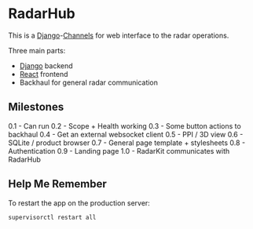 # RadarHub

This is a [Django]-[Channels] for web interface to the radar operations.

Three main parts:

- [Django] backend
- [React] frontend
- Backhaul for general radar communication

## Milestones

0.1 - Can run
0.2 - Scope + Health working
0.3 - Some button actions to backhaul
0.4 - Get an external websocket client
0.5 - PPI / 3D view
0.6 - SQLite / product browser
0.7 - General page template + stylesheets
0.8 - Authentication
0.9 - Landing page
1.0 - RadarKit communicates with RadarHub

[django]: https://www.djangoproject.com
[channels]: https://channels.readthedocs.io/en/stable/
[react]: https://reactjs.org

## Help Me Remember

To restart the app on the production server:

```
supervisorctl restart all
```
